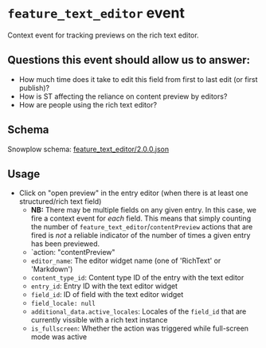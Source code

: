 # `feature_text_editor` event
Context event for tracking previews on the rich text editor.

## Questions this event should allow us to answer:
* How much time does it take to edit this field from first to last edit
  (or first publish)?
* How is ST affecting the reliance on content preview by editors?
* How are people using the rich text editor?

## Schema
Snowplow schema: [feature_text_editor/2.0.0.json](https://github.com/contentful/com.contentful-schema-registry/blob/master/schemas/com.contentful/feature_text_editor/jsonschema/2-0-0)

## Usage

* Click on "open preview" in the entry editor (when there is at least one
  structured/rich text field)
  * **NB:** There may be multiple fields on any given entry. In this
    case, we fire a context event for _each_ field. This means that simply
    counting the number of `feature_text_editor`/`contentPreview` actions that
    are fired is _not_ a reliable indicator of the number of times a given entry 
    has been previewed.
  * `action: "contentPreview"
  * `editor_name`: The editor widget name (one of 'RichText' or 'Markdown')
  * `content_type_id`: Content type ID of the entry with the text editor
  * `entry_id`: Entry ID with the text editor widget
  * `field_id`: ID of field with the text editor widget
  * `field_locale: null`
  * `additional_data.active_locales`: Locales of the `field_id` that are currently vissible with a rich text instance
  * `is_fullscreen`: Whether the action was triggered while full-screen mode was
    active
